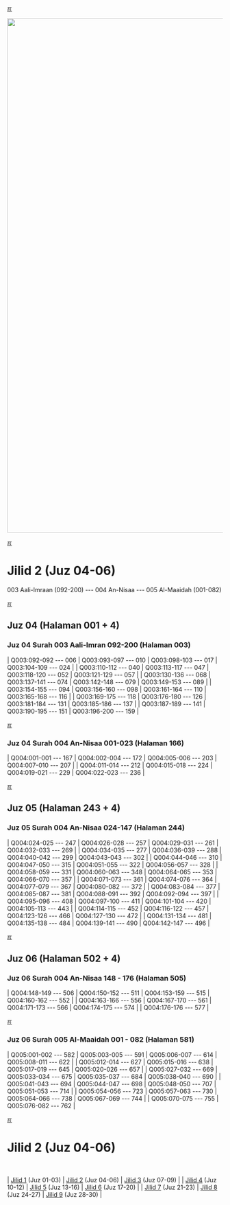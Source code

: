 ---
---

[&#x213C;](#idxXXX)<br id="idx000">

<img src="{{ site.baseurl }}/assets/images/z4816-02.jpg" style="width:1199px;">

[&#x213C;](#)<br id="idx2">
# Jilid 2 (Juz 04-06)

003 Aali-Imraan (092-200) --- 004 An-Nisaa --- 005 Al-Maaidah (001-082)

[&#x213C;](#)<br id="idx204003092">

## Juz 04 (Halaman 001 + 4)

### Juz 04 Surah 003 Aali-Imran 092-200 (Halaman 003)

| Q003:092-092 --- 006 | Q003:093-097 --- 010 | Q003:098-103 --- 017 | Q003:104-109 --- 024 |
| Q003:110-112 --- 040 | Q003:113-117 --- 047 | Q003:118-120 --- 052 | Q003:121-129 --- 057 |
| Q003:130-136 --- 068 | Q003:137-141 --- 074 | Q003:142-148 --- 079 | Q003:149-153 --- 089 |
| Q003:154-155 --- 094 | Q003:156-160 --- 098 | Q003:161-164 --- 110 | Q003:165-168 --- 116 |
| Q003:169-175 --- 118 | Q003:176-180 --- 126 | Q003:181-184 --- 131 | Q003:185-186 --- 137 |
| Q003:187-189 --- 141 | Q003:190-195 --- 151 | Q003:196-200 --- 159 |

[&#x213C;](#)<br id="idx204004001">

### Juz 04 Surah 004 An-Nisaa 001-023 (Halaman 166)

| Q004:001-001 --- 167 | Q004:002-004 --- 172 | Q004:005-006 --- 203 | Q004:007-010 --- 207 |
| Q004:011-014 --- 212 | Q004:015-018 --- 224 | Q004:019-021 --- 229 | Q004:022-023 --- 236 |

[&#x213C;](#)<br id="idx205004244">

## Juz 05 (Halaman 243 + 4)

### Juz 05 Surah 004 An-Nisaa 024-147 (Halaman 244)

| Q004:024-025 --- 247 | Q004:026-028 --- 257 | Q004:029-031 --- 261 | Q004:032-033 --- 269 |
| Q004:034-035 --- 277 | Q004:036-039 --- 288 | Q004:040-042 --- 299 | Q004:043-043 --- 302 |
| Q004:044-046 --- 310 | Q004:047-050 --- 315 | Q004:051-055 --- 322 | Q004:056-057 --- 328 |
| Q004:058-059 --- 331 | Q004:060-063 --- 348 | Q004:064-065 --- 353 | Q004:066-070 --- 357 |
| Q004:071-073 --- 361 | Q004:074-076 --- 364 | Q004:077-079 --- 367 | Q004:080-082 --- 372 |
| Q004:083-084 --- 377 | Q004:085-087 --- 381 | Q004:088-091 --- 392 | Q004:092-094 --- 397 |
| Q004:095-096 --- 408 | Q004:097-100 --- 411 | Q004:101-104 --- 420 | Q004:105-113 --- 443 |
| Q004:114-115 --- 452 | Q004:116-122 --- 457 | Q004:123-126 --- 466 | Q004:127-130 --- 472 |
| Q004:131-134 --- 481 | Q004:135-138 --- 484 | Q004:139-141 --- 490 | Q004:142-147 --- 496 |

[&#x213C;](#)<br id="idx206004244">

## Juz 06 (Halaman 502 + 4)

### Juz 06 Surah 004 An-Nisaa 148 - 176 (Halaman 505)

| Q004:148-149 --- 506 | Q004:150-152 --- 511 | Q004:153-159 --- 515 | Q004:160-162 --- 552 |
| Q004:163-166 --- 556 | Q004:167-170 --- 561 | Q004:171-173 --- 566 | Q004:174-175 --- 574 |
| Q004:176-176 --- 577 |

[&#x213C;](#)<br id="idx206005001">

### Juz 06 Surah 005 Al-Maaidah 001 - 082 (Halaman 581)

| Q005:001-002 --- 582 | Q005:003-005 --- 591 | Q005:006-007 --- 614 | Q005:008-011 --- 622 |
| Q005:012-014 --- 627 | Q005:015-016 --- 638 | Q005:017-019 --- 645 | Q005:020-026 --- 657 |
| Q005:027-032 --- 669 | Q005:033-034 --- 675 | Q005:035-037 --- 684 | Q005:038-040 --- 690 |
| Q005:041-043 --- 694 | Q005:044-047 --- 698 | Q005:048-050 --- 707 | Q005:051-053 --- 714 |
| Q005:054-056 --- 723 | Q005:057-063 --- 730 | Q005:064-066 --- 738 | Q005:067-069 --- 744 |
| Q005:070-075 --- 755 | Q005:076-082 --- 762 |

[&#x213C;](#)<br id="idxA">
# Jilid 2 (Juz 04-06)
<br id="XYZZY">

| [Jilid 1](001.md) (Juz 01-03) | [Jilid 2](002.md) (Juz 04-06) | [Jilid 3](003.md) (Juz 07-09) |
| [Jilid 4](004.md) (Juz 10-12) | [Jilid 5](005.md) (Juz 13-16) | [Jilid 6](006.md) (Juz 17-20) |
| [Jilid 7](007.md) (Juz 21-23) | [Jilid 8](008.md) (Juz 24-27) | [Jilid 9](009.md) (Juz 28-30) |

